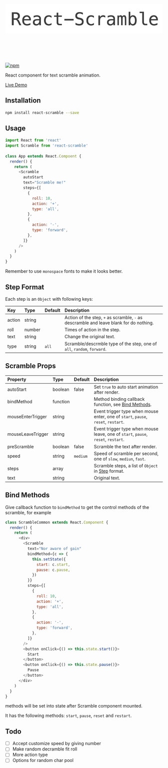 <h1 align="center">
	<br>
	<img width="600" src="media/banner.gif" alt="react-scramble">
	<br>
	<br>
  <br>
</h1>

[![npm](https://img.shields.io/npm/v/react-scramble.svg)](https://www.npmjs.com/package/react-scramble)

React component for text scramble animation.

[Live Demo](https://cettoana.github.io/react-scramble)

## Installation

```bash
npm install react-scramble --save
```

## Usage

```javascript
import React from 'react'
import Scramble from 'react-scramble'

class App extends React.Compoent {
  render() {
    return (
      <Scramble
        autoStart
        text="Scramble me!"
        steps={[
          {
            roll: 10,
            action: '+',
            type: 'all',
          },
          {
            action: '-',
            type: 'forward',
          },
        ]}
      />
    )
  }
}
```

Remember to use `monospace` fonts to make it looks better.

## Step Format

Each step is an `Object` with following keys:

| Key                | Type     | Default   | Description                                                                             |
| :----------------- | :------- | :-------- | :-------------------------------------------------------------------------------------- |
| action             | string   |           | Action of the step, `+` as scramble, `-` as descramble and leave blank for do nothing.  |
| roll               | number   |           | Times of action in the step.                                                            |
| text               | string   |           | Change the original text.                                                               |
| type               | string   | `all`     | Scramble/descrmble type of the step, one of `all`, `random`, `forward`.                 |

## Scramble Props

| Property           | Type     | Default   | Description                                                                       |
| :----------------- | :------- | :-------- | :-------------------------------------------------------------------------------- |
| autoStart          | boolean  | false     | Set `true` to auto start animation after render.                                  |
| bindMethod         | function |           | Method binding callback function, see [Bind Methods](#bind-methods).                |
| mouseEnterTrigger  | string   |           | Event trigger type when mouse enter, one of `start`, `pause`, `reset`, `restart`. |
| mouseLeaveTrigger  | string   |           | Event trigger type when mouse leave, one of `start`, `pause`, `reset`, `restart`. |
| preScramble        | boolean  | false     | Scramble the text after render.                                                   |
| speed              | string   | `medium`  | Speed of scramble per second, one of `slow`, `mediun`, `fast`.                    |
| steps              | array    |           | Scramble steps, a list of `Object` in [Step](#step-format) format.                |
| text               | string   |           | Original text.                                                                    |

## Bind Methods

Give callback function to `bindMethod` to get the control methods of the scramble, for example

```javascript
class ScrambleCommon extends React.Component {
  render() {
    return (
      <div>
        <Scramble
          text="Nor aware of gain"
          bindMethod={c => {
            this.setState({
              start: c.start,
              pause: c.pause,
            })
          }}
          steps={[
            {
              roll: 10,
              action: '+',
              type: 'all',
            },
            {
              action: '-',
              type: 'forward',
            },
          ]}
        />
        <button onClick={() => this.state.start()}>
          Start
        </button>
        <button onClick={() => this.state.pause()}>
          Pause
        </button>
      </div>
    )
  }
}
```

methods will be set into state after Scramble component mounted.

It has the following methods: `start`, `pause`, `reset` and `restart`.

## Todo

- [ ] Accept customize speed by giving number
- [ ] Make random decramble fit roll
- [ ] More action type
- [ ] Options for random char pool
